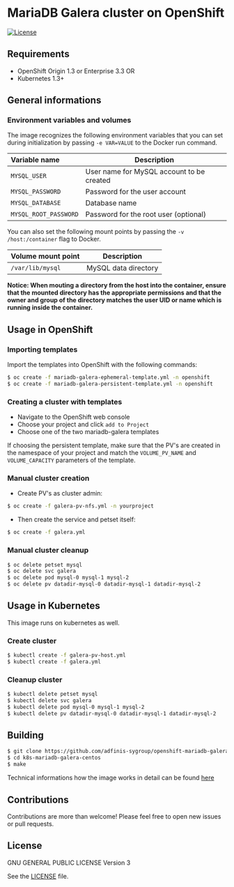 # MariaDB Galera cluster on OpenShift

[![License](https://img.shields.io/github/license/adfinis-sygroup/openshift-mariadb-galera.svg?style=flat-square)](LICENSE)


## Requirements
- OpenShift Origin 1.3 or Enterprise 3.3 OR
- Kubernetes 1.3+


## General informations

### Environment variables and volumes

The image recognizes the following environment variables that you can set during
initialization by passing `-e VAR=VALUE` to the Docker run command.

|  Variable name         | Description                               |
| :--------------------- | ----------------------------------------- |
|  `MYSQL_USER`          | User name for MySQL account to be created |
|  `MYSQL_PASSWORD`      | Password for the user account             |
|  `MYSQL_DATABASE`      | Database name                             |
|  `MYSQL_ROOT_PASSWORD` | Password for the root user (optional)     |

You can also set the following mount points by passing the `-v /host:/container`
flag to Docker.

| Volume mount point       | Description          |
| :----------------------- | -------------------- |
|  `/var/lib/mysql`        | MySQL data directory |

**Notice: When mouting a directory from the host into the container,
ensure that the mounted directory has the appropriate permissions and
that the owner and group of the directory matches the user UID or name
which is running inside the container.**


## Usage in OpenShift

### Importing templates

Import the templates into OpenShift with the following commands:
```bash
$ oc create -f mariadb-galera-ephemeral-template.yml -n openshift
$ oc create -f mariadb-galera-persistent-template.yml -n openshift
```


### Creating a cluster with templates
- Navigate to the OpenShift web console
- Choose your project and click `add to Project`
- Choose one of the two mariadb-galera templates

If choosing the persistent template, make sure that the PV's are created in the
namespace of your project and match the `VOLUME_PV_NAME` and `VOLUME_CAPACITY`
parameters of the template.


### Manual cluster creation

- Create PV's as cluster admin:
```bash
$ oc create -f galera-pv-nfs.yml -n yourproject
```
- Then create the service and petset itself:
```bash
$ oc create -f galera.yml
```


### Manual cluster cleanup

```bash
$ oc delete petset mysql
$ oc delete svc galera
$ oc delete pod mysql-0 mysql-1 mysql-2
$ oc delete pv datadir-mysql-0 datadir-mysql-1 datadir-mysql-2
```


## Usage in Kubernetes

This image runs on kubernetes as well.

### Create cluster
```bash
$ kubectl create -f galera-pv-host.yml
$ kubectl create -f galera.yml
```

### Cleanup cluster
```bash
$ kubectl delete petset mysql
$ kubectl delete svc galera
$ kubectl delete pod mysql-0 mysql-1 mysql-2
$ kubectl delete pv datadir-mysql-0 datadir-mysql-1 datadir-mysql-2
```


## Building
```bash
$ git clone https://github.com/adfinis-sygroup/openshift-mariadb-galera
$ cd k8s-mariadb-galera-centos
$ make
```
Technical informations how the image works in detail can be found
[here](k8s-mariadb-galera-centos/README.md)


## Contributions
Contributions are more than welcome! Please feel free to open new issues or
pull requests.


## License
GNU GENERAL PUBLIC LICENSE Version 3

See the [LICENSE](LICENSE) file.
